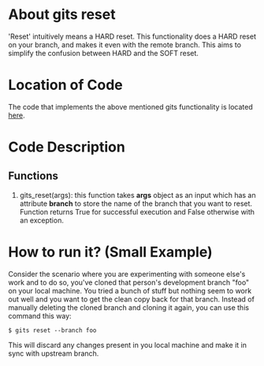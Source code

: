 # About gits reset
'Reset' intuitively means a HARD reset. 
This functionality does a HARD reset on your branch, and makes it even with the remote branch. 
This aims to simplify the confusion between HARD and the SOFT reset.

# Location of Code
The code that implements the above mentioned gits functionality is located [here](https://github.com/pvinoda/GITS/blob/master/code/gits_reset.py).

# Code Description
## Functions
1. gits_reset(args):
this function takes **args** object as an input which has an attribute **branch** to store the name of the branch that you want to reset.
Function returns True for successful execution and False otherwise with an exception.

# How to run it? (Small Example)
Consider the scenario where you are experimenting with someone else's work and to do so, you've cloned that person's development branch "foo" on your local machine.
You tried a bunch of stuff but nothing seem to work out well and you want to get the clean copy back for that branch.
Instead of manually deleting the cloned branch and cloning it again, you can use this command this way:
```
$ gits reset --branch foo
```
This will discard any changes present in you local machine and make it in sync with upstream branch.